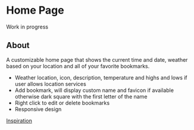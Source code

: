 # Home Page

Work in progress

## About

A customizable home page that shows the current time and date, weather based on your location and all of your favorite bookmarks.

- Weather location, icon, description, temperature and highs and lows if user allows location services
- Add bookmark, will display custom name and favicon if available otherwise dark square with the first letter of the name
- Right click to edit or delete bookmarks
- Responsive design

[Inspiration](https://homey-app.online/)
